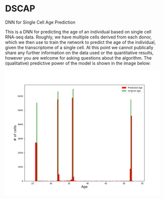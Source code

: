 # DSCAP
DNN for Single Cell Age Prediction

This is a DNN for predicting the age of an individual based on single cell RNA-seq data. Roughly, we have multiple cells derived from each donor, which we then use to train the network to predict the age of the individual, given the transcriptome of a single cell. At this point we cannot publically share any further information on the data used or the quantitative results, however you are welcome for asking questions about the algorithm. The (qualitative) predictive power of the model is shown in the image below:

![pred-vs-real_age](img/pred-vs-real_age.png?raw=true)
